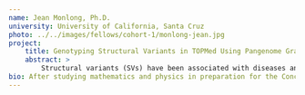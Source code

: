 ```yaml
---
name: Jean Monlong, Ph.D.
university: University of California, Santa Cruz
photo: ../../images/fellows/cohort-1/monlong-jean.jpg
project:
    title: Genotyping Structural Variants in TOPMed Using Pangenome Graphs
    abstract: >
        Structural variants (SVs) have been associated with diseases and often have a larger impact than smaller variants. Still, they remain under-studied in large genomics projects like TOPMed partly due to the limited quality of genotype predictions. By providing variant-aware read mapping and variant calling, we recently demonstrated that variation graphs, implemented in vg, can produce high-quality genotypes from short reads. In this work, I will integrate our existing SV genotyping workflow into the BioData Catalyst ecosystem, run it on 4,000 samples from diverse ethnic backgrounds sequenced in the TOPMed dataset, and investigate associations with type 2 diabetes-relevant phenotypes.
bio: After studying mathematics and physics in preparation for the Concours des Grandes Ecoles and earning an engineering diploma in bioinformatics from the ENSIMAG (Grenoble, France), Jean Monlong spent two years in Barcelona as an exchange student. During this time, he looked for splicing-QTLs in Dr. Roderic Guigo's group at the Centre for Genomic Regulation in Barcelona, Spain. Monlong then completed his PhD with Dr. Guillaume Bourque at McGill University (Montreal, Canada) where he studied copy-number variation in large human cohorts. He is now a postdoctoral researcher in the University of California, Santa Cruz working on variation graph and structural variation in the lab of Dr. Benedict Paten.
---
```

